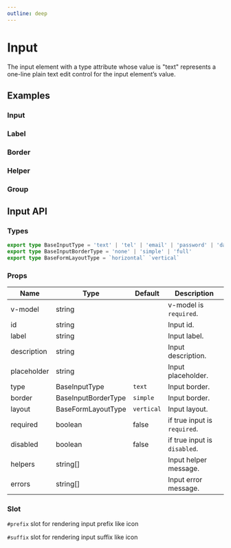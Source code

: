 ```yaml
---
outline: deep
---
```


<script setup lang="ts">
import InputExample from './demo/input/input-example.vue'
import InputLabel from './demo/input/input-label.vue'
import InputBorder from './demo/input/input-border.vue'
import InputHelper from './demo/input/input-helper.vue'
import InputGroup from './demo/input/input-group.vue'
</script>

# Input

The input element with a type attribute whose value is "text" represents a one-line plain text edit control for the input element’s value.

## Examples

### Input

<!--@include: ./demo/input/input-example.md-->

### Label

<!--@include: ./demo/input/input-label.md-->

### Border

<!--@include: ./demo/input/input-border.md-->

### Helper

<!--@include: ./demo/input/input-helper.md-->

### Group

<!--@include: ./demo/input/input-group.md-->

## Input API

### Types

```ts
export type BaseInputType = 'text' | 'tel' | 'email' | 'password' | 'date' | 'number'
export type BaseInputBorderType = 'none' | 'simple' | 'full'
export type BaseFormLayoutType = `horizontal` `vertical`
```

### Props

| Name        | Type                | Default    | Description                  |
| ----------- | ------------------- | ---------- | ---------------------------- |
| v-model     | string              |            | v-model is `required`.       |
| id          | string              |            | Input id.                    |
| label       | string              |            | Input label.                 |
| description | string              |            | Input description.           |
| placeholder | string              |            | Input placeholder.           |
| type        | BaseInputType       | `text`     | Input border.                |
| border      | BaseInputBorderType | `simple`   | Input border.                |
| layout      | BaseFormLayoutType  | `vertical` | Input layout.                |
| required    | boolean             | false      | if true input is `required`. |
| disabled    | boolean             | false      | if true input is `disabled`. |
| helpers     | string[]            |            | Input helper message.        |
| errors      | string[]            |            | Input error message.         |

### Slot

`#prefix` slot for rendering input prefix like icon

`#suffix` slot for rendering input suffix like icon
